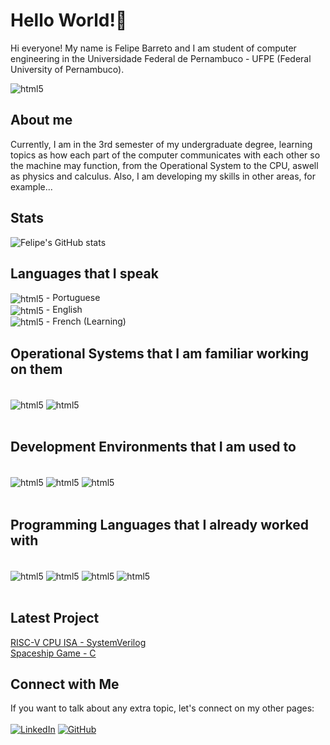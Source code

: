 # Hello World!👋
Hi everyone! My name is Felipe Barreto and I am student of computer engineering in the Universidade Federal de Pernambuco - UFPE (Federal University of Pernambuco).

<div style="display: inline_block">
<img align = "center" alt = "html5" src ="https://portal.cin.ufpe.br/wp-content/uploads/2020/07/Horizontal-Vermelho-Logotipo-CIn-UFPE.png">
<br/>

## About me
Currently, I am in the 3rd semester of my undergraduate degree, learning topics as how each part of the computer communicates with each other so the machine may function, from the Operational System to the CPU, aswell as physics and calculus. Also, I am developing my skills in other areas, for example...

## Stats
![Felipe's GitHub stats](https://github-readme-stats.vercel.app/api?username=fmfbCIN&show_icons=true&theme=radical)
<link rel="import" href="bower_components/flag-icon/flag-icon.html">

## Languages that I speak
<div style="display: inline_block">
<img align = "center" alt = "html5" src ="https://cdn3.iconfinder.com/data/icons/142-mini-country-flags-16x16px/32/flag-portugal2x.png"> - Portuguese
<br/>
<img align = "center" alt = "html5" src ="https://cdn3.iconfinder.com/data/icons/142-mini-country-flags-16x16px/32/flag-united-kingdom2x.png"> - English
<br/>
<img align = "center" alt = "html5" src ="https://cdn3.iconfinder.com/data/icons/142-mini-country-flags-16x16px/32/flag-france2x.png"> - French (Learning)
<br/>

## Operational Systems that I am familiar working on them
<div style="display: inline_block"><br/>
<img align = "center" alt = "html5" src ="https://img.shields.io/badge/Ubuntu-E95420?style=for-the-badge&logo=ubuntu&logoColor=white"
>
<img align = "center" alt = "html5" src ="https://img.shields.io/badge/Windows-0078D6?style=for-the-badge&logo=windows&logoColor=white">
</div><br/>

## Development Environments that I am used to
<div style="display: inline_block"><br/>
<img align = "center" alt = "html5" src ="https://img.shields.io/badge/Visual_Studio-5C2D91?style=for-the-badge&logo=visual%20studio&logoColor=white"
>
<img align = "center" alt = "html5" src ="https://img.shields.io/badge/Visual_Studio_Code-0078D4?style=for-the-badge&logo=visual%20studio%20code&logoColor=white">
<img align = "center" alt = "html5" src ="https://img.shields.io/badge/Notepad++-90E59A.svg?style=for-the-badge&logo=notepad%2B%2B&logoColor=black">
</div><br/>

## Programming Languages that I already worked with
<div style="display: inline_block"><br/>
<img align = "center" alt = "html5" src ="https://img.shields.io/badge/C-00599C?style=for-the-badge&logo=c&logoColor=white "
>
<img align = "center" alt = "html5" src ="https://img.shields.io/badge/C%2B%2B-00599C?style=for-the-badge&logo=c%2B%2B&logoColor=white">
<img align = "center" alt = "html5" src ="https://img.shields.io/badge/Python-14354C?style=for-the-badge&logo=python&logoColor=white"
>
<img align = "center" alt = "html5" src ="https://img.shields.io/badge/Node.js-43853D?style=for-the-badge&logo=node.js&logoColor=white">
</div><br/>

## Latest Project
[RISC-V CPU ISA - SystemVerilog](https://github.com/fmfbCIN/Projeto-RISC-V)<br/>
[Spaceship Game - C](https://github.com/fmfbCIN/Jogo_IP)<br/>

## Connect with Me
 If you want to talk about any extra topic, let's connect on my other pages:
</br></br>
[![LinkedIn](https://img.shields.io/badge/LinkedIn-0077B5?style=for-the-badge&logo=linkedin&logoColor=white)](https://www.linkedin.com/in/felipe-mateus-falc%C3%A3o-barreto-b94413286/)
[![GitHub](https://img.shields.io/badge/GitHub-100000?style=for-the-badge&logo=github&logoColor=white)](https://github.com/fmfbCIN?tab=following)

